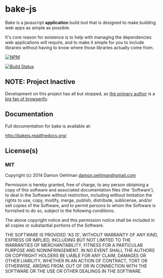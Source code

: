# bake-js

Bake is a javascript __application__ build tool that is designed to make
building web apps as simple as possible.

It's core reason for existence is to help with managing the dependencies web
applications will require, and to make it simple for you to include libraries
without having to know where those libraries actually come from.


[![NPM](https://nodei.co/npm/bake-js.png)](https://nodei.co/npm/bake-js/)

[![Build Status](https://img.shields.io/travis/buildjs/bake-js.svg?branch=master)](https://travis-ci.org/buildjs/bake-js)

## NOTE: Project Inactive

Development on this project has all but stopped, as
[the primary author](https://github.com/DamonOehlman) is a
[big fan of browserify](https://twitter.com/DamonOehlman/status/466146817608912896).

## Documentation

Full documentation for bake is available at:

<http://bakejs.readthedocs.org/>

## License(s)

### MIT

Copyright (c) 2014 Damon Oehlman <damon.oehlman@gmail.com>

Permission is hereby granted, free of charge, to any person obtaining
a copy of this software and associated documentation files (the
'Software'), to deal in the Software without restriction, including
without limitation the rights to use, copy, modify, merge, publish,
distribute, sublicense, and/or sell copies of the Software, and to
permit persons to whom the Software is furnished to do so, subject to
the following conditions:

The above copyright notice and this permission notice shall be
included in all copies or substantial portions of the Software.

THE SOFTWARE IS PROVIDED 'AS IS', WITHOUT WARRANTY OF ANY KIND,
EXPRESS OR IMPLIED, INCLUDING BUT NOT LIMITED TO THE WARRANTIES OF
MERCHANTABILITY, FITNESS FOR A PARTICULAR PURPOSE AND NONINFRINGEMENT.
IN NO EVENT SHALL THE AUTHORS OR COPYRIGHT HOLDERS BE LIABLE FOR ANY
CLAIM, DAMAGES OR OTHER LIABILITY, WHETHER IN AN ACTION OF CONTRACT,
TORT OR OTHERWISE, ARISING FROM, OUT OF OR IN CONNECTION WITH THE
SOFTWARE OR THE USE OR OTHER DEALINGS IN THE SOFTWARE.

